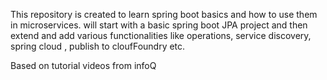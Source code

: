This repository is created to learn spring boot basics and how to use them in microservices.
will start with a basic spring boot JPA project and then extend and add various functionalities like operations, service discovery,
spring cloud , publish to cloufFoundry etc.

Based on tutorial videos from infoQ
